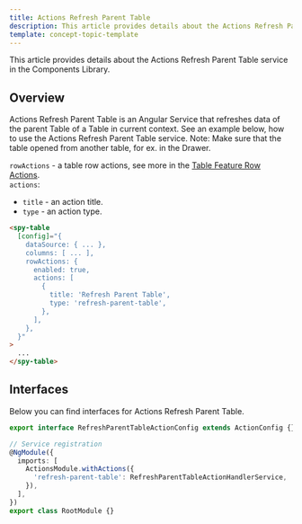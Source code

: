 ```yaml
---
title: Actions Refresh Parent Table
description: This article provides details about the Actions Refresh Parent Table service in the Components Library.
template: concept-topic-template
---
```


This article provides details about the Actions Refresh Parent Table service in the Components Library.

## Overview

Actions Refresh Parent Table is an Angular Service that refreshes data of the parent Table of a Table in current context.
See an example below, how to use the Actions Refresh Parent Table service.
Note: Make sure that the table opened from another table, for ex. in the Drawer.

`rowActions` - a table row actions, see more in the [Table Feature Row Actions](/docs/marketplace/dev/front-end/table-design/table-feature-extension/table-feature-row-actions.html).  
`actions`:  
 - `title` - an action title.  
 - `type` - an action type.  

```html
<spy-table
  [config]="{
    dataSource: { ... },
    columns: [ ... ],
    rowActions: {
      enabled: true,
      actions: [
        {
          title: 'Refresh Parent Table',
          type: 'refresh-parent-table',
        },
      ],
    },
  }"
>
  ...
</spy-table>
```

## Interfaces

Below you can find interfaces for Actions Refresh Parent Table.

```ts
export interface RefreshParentTableActionConfig extends ActionConfig {}

// Service registration
@NgModule({
  imports: [
    ActionsModule.withActions({
      'refresh-parent-table': RefreshParentTableActionHandlerService,
    }),
  ],
})
export class RootModule {}
```
